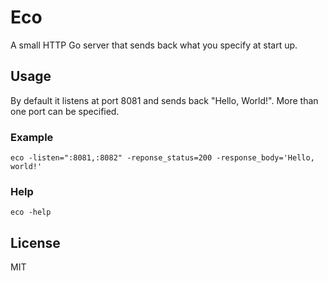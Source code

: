# Eco

A small HTTP Go server that sends back what you specify at start up.

## Usage

By default it listens at port 8081 and sends back "Hello, World!". 
More than one port can be specified.

### Example

`eco -listen=":8081,:8082" -reponse_status=200 -response_body='Hello, world!'`

### Help

`eco -help`

## License

MIT
